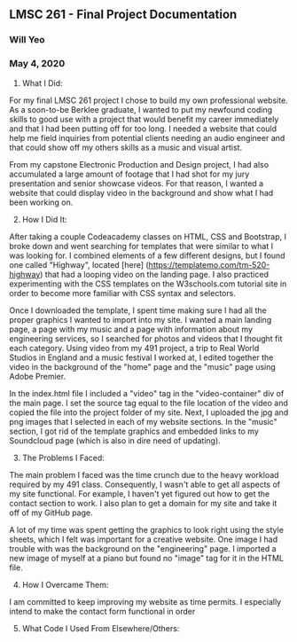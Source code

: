 ## LMSC 261 - Final Project Documentation
### Will Yeo
### May 4, 2020

1. What I Did:

For my final LMSC 261 project I chose to build my own professional website. As a soon-to-be Berklee graduate, I wanted to put my newfound coding skills to good use with a project that would benefit my career immediately and that I had been putting off for too long. I needed a website that could help me field inquiries from potential clients needing an audio engineer and that could show off my others skills as a music and visual artist.

From my capstone Electronic Production and Design project, I had also accumulated a large amount of footage that I had shot for my jury presentation and senior showcase videos. For that reason, I wanted a website that could display video in the background and show what I had been working on.

2. How I Did It:

After taking a couple Codeacademy classes on HTML, CSS and Bootstrap, I broke down and went searching for templates that were similar to what I was looking for. I combined elements of a few different designs, but I found one called "Highway", located [here] (https://templatemo.com/tm-520-highway) that had a looping video on the landing page. I also practiced experimenting with the CSS templates on the W3schools.com tutorial site in order to become more familiar with CSS syntax and selectors.

Once I downloaded the template, I spent time making sure I had all the proper graphics I wanted to import into my site. I wanted a main landing page, a page with my music and a page with information about my engineering services, so I searched for photos and videos that I thought fit each category. Using video from my 491 project, a trip to Real World Studios in England and a music festival I worked at, I edited together the video in the background of the "home" page and the "music" page using Adobe Premier.

In the index.html file I included a "video" tag in the "video-container" div of the main page. I set the source tag equal to the file location of the video and copied the file into the project folder of my site. Next, I uploaded the jpg and png images that I selected in each of my website sections. In the "music" section, I got rid of the template graphics and embedded links to my Soundcloud page (which is also in dire need of updating).

3. The Problems I Faced:

The main problem I faced was the time crunch due to the heavy workload required by my 491 class. Consequently, I wasn't able to get all aspects of my site functional. For example, I haven't yet figured out how to get the contact section to work. I also plan to get a domain for my site and take it off of my GitHub page.

A lot of my time was spent getting the graphics to look right using the style sheets, which I felt was important for a creative website. One image I had trouble with was the background on the "engineering" page. I imported a new image of myself at a piano but found no "image" tag for it in the HTML file.

4. How I Overcame Them:

I am committed to keep improving my website as time permits. I especially intend to make the contact form functional in order 


5. What Code I Used From Elsewhere/Others:
